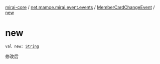 [mirai-core](../../index.md) / [net.mamoe.mirai.event.events](../index.md) / [MemberCardChangeEvent](index.md) / [new](./new.md)

# new

`val new: `[`String`](https://kotlinlang.org/api/latest/jvm/stdlib/kotlin/-string/index.html)

修改后

